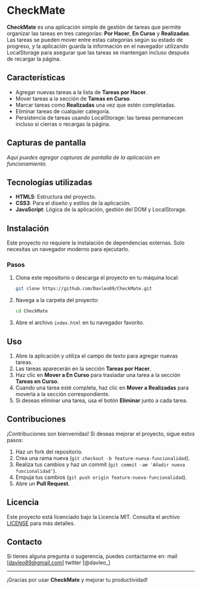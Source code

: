 # CheckMate

**CheckMate** es una aplicación simple de gestión de tareas que permite organizar las tareas en tres categorías: **Por Hacer**, **En Curso** y **Realizadas**. Las tareas se pueden mover entre estas categorías según su estado de progreso, y la aplicación guarda la información en el navegador utilizando LocalStorage para asegurar que las tareas se mantengan incluso después de recargar la página.

## Características

- Agregar nuevas tareas a la lista de **Tareas por Hacer**.
- Mover tareas a la sección de **Tareas en Curso**.
- Marcar tareas como **Realizadas** una vez que estén completadas.
- Eliminar tareas de cualquier categoría.
- Persistencia de tareas usando LocalStorage: las tareas permanecen incluso si cierras o recargas la página.

## Capturas de pantalla

_Aquí puedes agregar capturas de pantalla de la aplicación en funcionamiento._

## Tecnologías utilizadas

- **HTML5**: Estructura del proyecto.
- **CSS3**: Para el diseño y estilos de la aplicación.
- **JavaScript**: Lógica de la aplicación, gestión del DOM y LocalStorage.

## Instalación

Este proyecto no requiere la instalación de dependencias externas. Solo necesitas un navegador moderno para ejecutarlo.

### Pasos

1. Clona este repositorio o descarga el proyecto en tu máquina local:

    ```bash
    git clone https://github.com/Davleo89/CheckMate.git
    ```

2. Navega a la carpeta del proyecto:

    ```bash
    cd CheckMate
    ```

3. Abre el archivo `index.html` en tu navegador favorito.

## Uso

1. Abre la aplicación y utiliza el campo de texto para agregar nuevas tareas.
2. Las tareas aparecerán en la sección **Tareas por Hacer**.
3. Haz clic en **Mover a En Curso** para trasladar una tarea a la sección **Tareas en Curso**.
4. Cuando una tarea esté completa, haz clic en **Mover a Realizadas** para moverla a la sección correspondiente.
5. Si deseas eliminar una tarea, usa el botón **Eliminar** junto a cada tarea.

## Contribuciones

¡Contribuciones son bienvenidas! Si deseas mejorar el proyecto, sigue estos pasos:

1. Haz un fork del repositorio.
2. Crea una rama nueva (`git checkout -b feature-nueva-funcionalidad`).
3. Realiza tus cambios y haz un commit (`git commit -am 'Añadir nueva funcionalidad'`).
4. Empuja tus cambios (`git push origin feature-nueva-funcionalidad`).
5. Abre un **Pull Request**.

## Licencia

Este proyecto está licenciado bajo la Licencia MIT. Consulta el archivo [LICENSE](LICENSE) para más detalles.

## Contacto

Si tienes alguna pregunta o sugerencia, puedes contactarme en:
mail [davleo89@gmail.com]
twitter [@davleo_]

---

¡Gracias por usar **CheckMate** y mejorar tu productividad!
